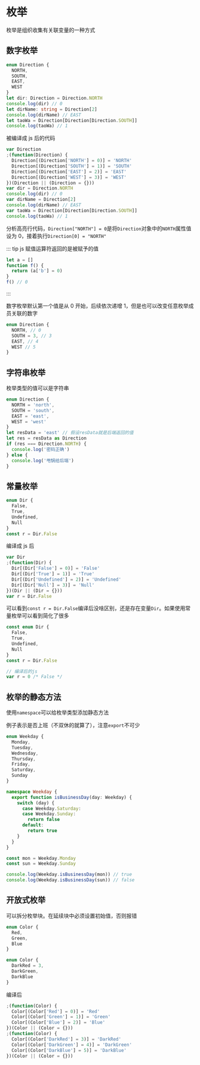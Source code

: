 # 枚举

枚举是组织收集有关联变量的一种方式

## 数字枚举

```typescript
enum Direction {
  NORTH,
  SOUTH,
  EAST,
  WEST
}
let dir: Direction = Direction.NORTH
console.log(dir) // 0
let dirName: string = Direction[2]
console.log(dirName) // EAST
let taoWa = Direction[Direction[Direction.SOUTH]]
console.log(taoWa) // 1
```

被编译成 js 后的代码

```js {3}
var Direction
;(function(Direction) {
  Direction[(Direction['NORTH'] = 0)] = 'NORTH'
  Direction[(Direction['SOUTH'] = 1)] = 'SOUTH'
  Direction[(Direction['EAST'] = 2)] = 'EAST'
  Direction[(Direction['WEST'] = 3)] = 'WEST'
})(Direction || (Direction = {}))
var dir = Direction.NORTH
console.log(dir) // 0
var dirName = Direction[2]
console.log(dirName) // EAST
var taoWa = Direction[Direction[Direction.SOUTH]]
console.log(taoWa) // 1
```

分析高亮行代码，`Direction["NORTH"] = 0`是将`Direction`对象中的`NORTH`属性值设为 0，接着执行`Direction[0] = "NORTH"`

::: tip
js 赋值运算符返回的是被赋予的值

```js
let a = []
function f() {
  return (a['b'] = 0)
}
f() // 0
```

:::

数字枚举默认第一个值是从 0 开始，后续依次递增 1，但是也可以改变任意枚举成员关联的数字

```typescript
enum Direction {
  NORTH, // 0
  SOUTH = 3, // 3
  EAST, // 4
  WEST // 5
}
```

## 字符串枚举

枚举类型的值可以是字符串

```typescript
enum Direction {
  NORTH = 'north',
  SOUTH = 'south',
  EAST = 'east',
  WEST = 'west'
}
let resData = 'east' // 假设resData就是后端返回的值
let res = resData as Direction
if (res === Direction.NORTH) {
  console.log('密码正确')
} else {
  console.log('甩锅给后端')
}
```

## 常量枚举

```typescript
enum Dir {
  False,
  True,
  Undefined,
  Null
}
const r = Dir.False
```

编译成 js 后

```js
var Dir
;(function(Dir) {
  Dir[(Dir['False'] = 0)] = 'False'
  Dir[(Dir['True'] = 1)] = 'True'
  Dir[(Dir['Undefined'] = 2)] = 'Undefined'
  Dir[(Dir['Null'] = 3)] = 'Null'
})(Dir || (Dir = {}))
var r = Dir.False
```

可以看到`const r = Dir.False`编译后没啥区别，还是存在变量`Dir`。如果使用常量枚举可以看到简化了很多

```typescript
const enum Dir {
  False,
  True,
  Undefined,
  Null
}
const r = Dir.False

// 编译后的js
var r = 0 /* False */
```

## 枚举的静态方法

使用`namespace`可以给枚举类型添加静态方法

例子表示是否上班（不双休的就算了），注意`export`不可少

```typescript
enum Weekday {
  Monday,
  Tuesday,
  Wednesday,
  Thursday,
  Friday,
  Saturday,
  Sunday
}

namespace Weekday {
  export function isBusinessDay(day: Weekday) {
    switch (day) {
      case Weekday.Saturday:
      case Weekday.Sunday:
        return false
      default:
        return true
    }
  }
}

const mon = Weekday.Monday
const sun = Weekday.Sunday

console.log(Weekday.isBusinessDay(mon)) // true
console.log(Weekday.isBusinessDay(sun)) // false
```

## 开放式枚举

可以拆分枚举块。在延续块中必须设置初始值，否则报错

```typescript
enum Color {
  Red,
  Green,
  Blue
}

enum Color {
  DarkRed = 3,
  DarkGreen,
  DarkBlue
}
```

编译后

```js
;(function(Color) {
  Color[(Color['Red'] = 0)] = 'Red'
  Color[(Color['Green'] = 1)] = 'Green'
  Color[(Color['Blue'] = 2)] = 'Blue'
})(Color || (Color = {}))
;(function(Color) {
  Color[(Color['DarkRed'] = 3)] = 'DarkRed'
  Color[(Color['DarkGreen'] = 4)] = 'DarkGreen'
  Color[(Color['DarkBlue'] = 5)] = 'DarkBlue'
})(Color || (Color = {}))
```
